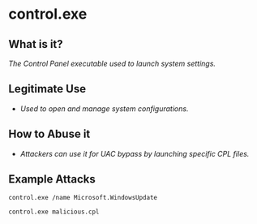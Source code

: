 # control.exe
## What is it?
*The Control Panel executable used to launch system settings.*

## Legitimate Use
- *Used to open and manage system configurations.*

## How to Abuse it
- *Attackers can use it for UAC bypass by launching specific CPL files.*

## Example Attacks
```
control.exe /name Microsoft.WindowsUpdate

control.exe malicious.cpl
```
